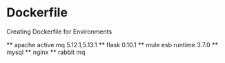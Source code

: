 # Dockerfile

Creating Dockerfile for Environments

** apache active mq 5.12.1,5.13.1
** flask 0.10.1 
** mule esb runtime 3.7.0
** mysql
** nginx 
** rabbit mq 
